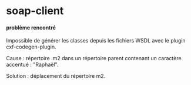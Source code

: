 soap-client
===========

#### problème rencontré

Impossible de générer les classes depuis les fichiers WSDL avec le plugin cxf-codegen-plugin.

Cause : répertoire .m2 dans un répertoire parent contenant un caractère accentué : "Raphaël".

Solution : déplacement du répertoire m2.


